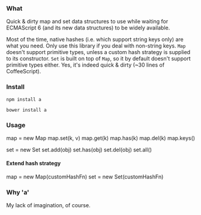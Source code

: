 ### What
Quick & dirty map and set data structures to use while waiting for ECMAScript 6 (and its new data structures) to be widely available.

Most of the time, native hashes (i.e. which support string keys only) are what you need. Only use this library if you deal with non-string keys. `Map` doesn't support primitive types, unless a custom hash strategy is supplied to its constructor. `Set` is built on top of `Map`, so it by default doesn't support primitive types either. Yes, it's indeed quick & dirty (~30 lines of CoffeeScript).

### Install
```
npm install a
```
```
bower install a
```

### Usage
map = new Map
map.set(k, v)
map.get(k)
map.has(k)
map.del(k)
map.keys()

set = new Set
set.add(obj)
set.has(obj)
set.del(obj)
set.all()

#### Extend hash strategy
map = new Map(customHashFn)
set = new Set(customHashFn)

### Why 'a'
My lack of imagination, of course.